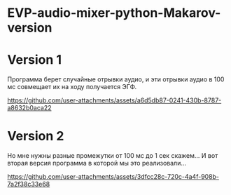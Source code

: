 # EVP-audio-mixer-python-Makarov-version

# Version 1

Программа берет случайные отрывки аудио, и эти отрывки аудио в 100 мс совмещает их на ходу получается ЭГФ.

https://github.com/user-attachments/assets/a6d5db87-0241-430b-8787-a8632b0aca22

# Version 2

Но мне нужны разные промежутки от 100 мс до 1 сек скажем... И вот вторая версия программа в которой мы это реализовали...
 
https://github.com/user-attachments/assets/3dfcc28c-720c-4a4f-908b-7a2f38c33e68

